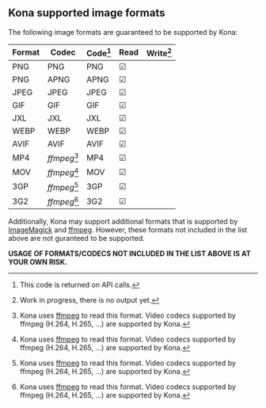 ## Kona supported image formats

The following image formats are guaranteed to be supported by Kona:

| Format | Codec        | Code[^1] | Read | Write[^2] |
|--------|--------------|----------|------|--------|
| PNG    | PNG          | PNG      | ☑    | 
| PNG    | APNG         | APNG     | ☑    | 
| JPEG   | JPEG         | JPEG     | ☑    |
| GIF    | GIF          | GIF      | ☑    |
| JXL    | JXL          | JXL      | ☑    |
| WEBP   | WEBP         | WEBP     | ☑    |
| AVIF   | AVIF         | AVIF     | ☑    |
| MP4    | *ffmpeg*[^3] | MP4      | ☑    |
| MOV    | *ffmpeg*[^3] | MOV      | ☑    |
| 3GP    | *ffmpeg*[^3] | 3GP      | ☑    |
| 3G2    | *ffmpeg*[^3] | 3G2      | ☑    |

[^1]: This code is returned on API calls.
[^2]: Work in progress, there is no output yet.
[^3]: Kona uses [ffmpeg](https://ffmpeg.org/) to read this format. Video codecs supported by ffmpeg (H.264, H.265, ...) are supported by Kona.

Additionally, Kona may support additional formats that is supported by [ImageMagick](https://imagemagick.org/script/formats.php) and [ffmpeg](https://ffmpeg.org/). However, these formats not included in the list above are not guranteed to be supported.

**USAGE OF FORMATS/CODECS NOT INCLUDED IN THE LIST ABOVE IS AT YOUR OWN RISK.**

